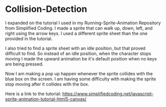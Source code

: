 # Collision-Detection
I expanded on the tutorial I used in my Running-Sprite-Animation Repository from Simplified Coding. I made a sprite that can walk up, down, left, and right using the arrow keys. I used a different sprite sheet than the one provided in the tutorial.

I also tried to find a sprite sheet with an idle position, but that proved difficult to find. So instead of an idle position, when the character stops moving I made the upward animation be it's default position when no keys are being pressed.

Now I am making a pop up happen whenever the sprite collides with the blue box on the screen. I am having some difficulty with making the sprite stop moving after it collides with the box. 

Here is a link to the tutorial: https://www.simplifiedcoding.net/javascript-sprite-animation-tutorial-html5-canvas/
